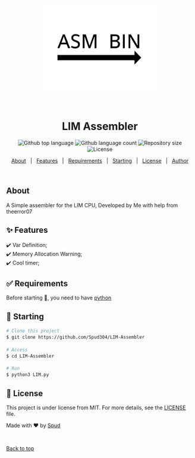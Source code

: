 <div align="center" id="top"> 
  <img src="./asm2bin.png" alt="LIM Assembler" />

  &#xa0;

  <!-- <a href="https://assembler2.netlify.app">Demo</a> -->
</div>

<h1 align="center">LIM Assembler</h1>

<p align="center">
  <img alt="Github top language" src="https://img.shields.io/github/languages/top/Spud304/LIM-Assembler?color=56BEB8">

  <img alt="Github language count" src="https://img.shields.io/github/languages/count/Spud304/LIM-Assembler?color=56BEB8">

  <img alt="Repository size" src="https://img.shields.io/github/repo-size/Spud304/LIM-Assembler?color=56BEB8">

  <img alt="License" src="https://img.shields.io/github/license/Spud304/LIM-Assembler?color=56BEB8">

  <!-- <img alt="Github issues" src="https://img.shields.io/github/issues/{{YOUR_GITHUB_USERNAME}}/assembler2?color=56BEB8" /> -->

  <!-- <img alt="Github forks" src="https://img.shields.io/github/forks/{{YOUR_GITHUB_USERNAME}}/assembler2?color=56BEB8" /> -->

  <!-- <img alt="Github stars" src="https://img.shields.io/github/stars/{{YOUR_GITHUB_USERNAME}}/assembler2?color=56BEB8" /> -->
</p>

<!-- Status -->

<!-- <h4 align="center"> 
	🚧  Assembler2 🚀 Under construction...  🚧
</h4> 

<hr> -->

<p align="center">
  <a href="#dart-about">About</a> &#xa0; | &#xa0; 
  <a href="#sparkles-features">Features</a> &#xa0; | &#xa0;
  <a href="#white_check_mark-requirements">Requirements</a> &#xa0; | &#xa0;
  <a href="#checkered_flag-starting">Starting</a> &#xa0; | &#xa0;
  <a href="#memo-license">License</a> &#xa0; | &#xa0;
  <a href="https://github.com/Spud304" target="_blank">Author</a>
</p>

<br>

## About ##

A Simple assembler for the LIM CPU, Developed by Me with help from theerror07

## :sparkles: Features ##

:heavy_check_mark: Var Definition;\
:heavy_check_mark: Memory Allocation Warning;\
:heavy_check_mark: Cool timer;

## :white_check_mark: Requirements ##

Before starting :checkered_flag:, you need to have [python](https://www.python.org/)

## :checkered_flag: Starting ##

```bash
# Clone this project
$ git clone https://github.com/Spud304/LIM-Assembler

# Access
$ cd LIM-Assembler

# Run
$ python3 LIM.py

```

## :memo: License ##

This project is under license from MIT. For more details, see the [LICENSE](LICENSE.md) file.


Made with :heart: by <a href="https://github.com/Spud304" target="_blank">Spud</a>

&#xa0;

<a href="#top">Back to top</a>
